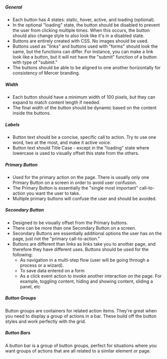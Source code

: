 ##### General
* Each button has 4 states: static, hover, active, and loading (optional).
* In the optional "loading" state, the button should be disabled to prevent the user from clicking multiple times. When this occurs, the button should also change style to also look like it's in a disabled state.
* Buttons are entirely created with CSS. No images should be used.
* Buttons used as "links" and buttons used with "forms" should look the same, but the functions can differ. For instance, you can make a link look like a button, but it will not have the "submit" function of a button with type of "submit."
* The buttons should be able to be aligned to one another horizontally for consistency of Mercer branding.

##### Width
* Each button should have a minimum width of 100 pixels, but they can expand to match content length if needed.
* The final width of the button should be dynamic based on the content inside the buttons.

##### Labels
* Button text should be a concise, specific call to action. Try to use one word, two at the most, and make it active voice.
* Button text should Title Case - except in the "loading" state where lowercase is used to visually offset this state from the others.

##### Primary Button
* Used for the primary action on the page. There is usually only one Primary Button on a screen in order to avoid user confusion.
* The Primary Button is essentially the "single most important" call-to-action you want the user to take.
* Multiple primary buttons will confuse the user and should be avoided.

##### Secondary Button
* Designed to be visually offset from the Primary buttons.
* There can be more than one Secondary Button on a screen.
* Secondary Buttons are essentially additional options the user has on the page, just not the "primary call-to-action."
* Buttons are different than links as links take you to another page, and therefore they have different uses. Buttons should be used for the following:
    * As navigation in a multi-step flow (user will be going through a process or a wizard).
    * To save data entered on a form
    * As a click event action to invoke another interaction on the page. For example, toggling content, hiding and showing content, sliding a panel, etc

##### Button Groups

Button groups are containers for related action items. They're great when you need to display a group of actions in a bar. These build off the button styles and work perfectly with the grid.

##### Button Bars

A button bar is a group of button groups, perfect for situations where you want groups of actions that are all related to a similar element or page.

